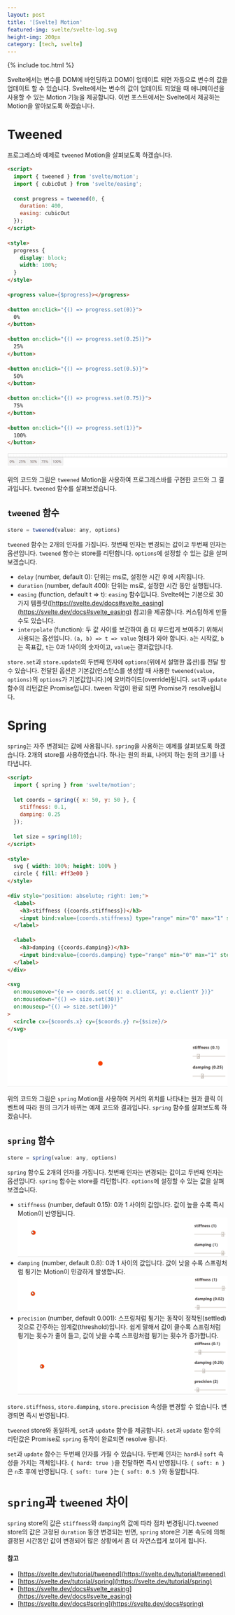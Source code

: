```yaml
---
layout: post
title: '[Svelte] Motion'
featured-img: svelte/svelte-log.svg
height-img: 200px
category: [tech, svelte]
---
```

{% include toc.html %}

Svelte에서는 변수를 DOM에 바인딩하고 DOM이 업데이트 되면 자동으로 변수의 값을 업데이트 할 수 있습니다. Svelte에서는 변수의 값이 업데이트 되었을 때 애니메이션을 사용할 수 있는 Motion 기능을 제공합니다. 이번 포스트에서는 Svelte에서 제공하는 Motion을 알아보도록 하겠습니다.

# Tweened
프로그레스바 예제로 `tweened` Motion을 살펴보도록 하겠습니다.

```html
<script>
  import { tweened } from 'svelte/motion';
  import { cubicOut } from 'svelte/easing';

  const progress = tweened(0, {
    duration: 400,
    easing: cubicOut
  });
</script>

<style>
  progress {
    display: block;
    width: 100%;
  }
</style>

<progress value={$progress}></progress>

<button on:click="{() => progress.set(0)}">
  0%
</button>

<button on:click="{() => progress.set(0.25)}">
  25%
</button>

<button on:click="{() => progress.set(0.5)}">
  50%
</button>

<button on:click="{() => progress.set(0.75)}">
  75%
</button>

<button on:click="{() => progress.set(1)}">
  100%
</button>
```

![프로그레스바](/assets/img/posts/svelte/progressbar.gif)

위의 코드와 그림은 `tweened` Motion을 사용하여 프로그레스바를 구현한 코드와 그 결과입니다. `tweened` 함수를 살펴보겠습니다.

## `tweened` 함수
```js
store = tweened(value: any, options)
```

`tweened` 함수는 2개의 인자를 가집니다. 첫번째 인자는 변경되는 값이고 두번째 인자는 옵션입니다. `tweened` 함수는 store를 리턴합니다. `options`에 설정할 수 있는 값을 살펴보겠습니다.

- `delay` (number, default 0): 단위는 ms로, 설정한 시간 후에 시작됩니다.
- `duration` (number, default 400): 단위는 ms로, 설정한 시간 동안 실행됩니다.
- `easing` (function, default t => t): `easing` 함수입니다. Svelte에는 기본으로 30가지 템플릿([https://svelte.dev/docs#svelte_easing](https://svelte.dev/docs#svelte_easing) 참고)을 제공합니다. 커스텀하게 만들 수도 있습니다.
- `interpolate` (function): 두 값 사이를 보간하여 좀 더 부드럽게 보여주기 위해서 사용되는 옵션입니다. `(a, b) => t => value` 형태가 와야 합니다. `a`는 시작값, `b`는 목표값, `t`는 0과 1사이의 숫자이고, `value`는 결과값입니다.

`store.set`과 `store.update`의 두번째 인자에 `options`(위에서 설명한 옵션)를 전달 할 수 있습니다. 전달된 옵션은 기본값(인스턴스를 생성할 때 사용한 `tweened(value, options)`의 `options`가 기본값입니다.)에 오버라이드(override)됩니다. `set`과 `update` 함수의 리턴값은 Promise입니다. tween 작업이 완료 되면 Promise가 resolve됩니다.

# Spring
`spring`는 자주 변경되는 값에 사용됩니다. `spring`을 사용하는 예제를 살펴보도록 하겠습니다. 2개의 store를 사용하였습니다. 하나는 원의 좌표, 나머지 하는 원의 크기를 나타냅니다.

```html
<script>
  import { spring } from 'svelte/motion';

  let coords = spring({ x: 50, y: 50 }, {
    stiffness: 0.1,
    damping: 0.25
  });

  let size = spring(10);
</script>

<style>
  svg { width: 100%; height: 100% }
  circle { fill: #ff3e00 }
</style>

<div style="position: absolute; right: 1em;">
  <label>
    <h3>stiffness ({coords.stiffness})</h3>
    <input bind:value={coords.stiffness} type="range" min="0" max="1" step="0.01">
  </label>

  <label>
    <h3>damping ({coords.damping})</h3>
    <input bind:value={coords.damping} type="range" min="0" max="1" step="0.01">
  </label>
</div>

<svg
  on:mousemove="{e => coords.set({ x: e.clientX, y: e.clientY })}"
  on:mousedown="{() => size.set(30)}"
  on:mouseup="{() => size.set(10)}"
>
  <circle cx={$coords.x} cy={$coords.y} r={$size}/>
</svg>
```

![커서 이동](/assets/img/posts/svelte/cursor.gif)

위의 코드와 그림은 `spring` Motion을 사용하여 커서의 위치를 나타내는 원과 클릭 이벤트에 따라 원의 크기가 바뀌는 예제 코드와 결과입니다. `spring` 함수를 살펴보도록 하겠습니다.

## `spring` 함수
```js
store = spring(value: any, options)
```

`spring` 함수도 2개의 인자를 가집니다. 첫번째 인자는 변경되는 값이고 두번째 인자는 옵션입니다. `spring` 함수는 store를 리턴합니다. `options`에 설정할 수 있는 값을 살펴보겠습니다.

- `stiffness` (number, default 0.15): 0과 1 사이의 값입니다. 값이 높을 수록 즉시 Motion이 반영됩니다.
![커서 이동](/assets/img/posts/svelte/cursor_stiffness.gif)
- `damping` (number, default 0.8): 0과 1 사이의 값입니다. 값이 낮을 수록 스프링처럼 튕기는 Motion이 민감하게 발생합니다.
![커서 이동](/assets/img/posts/svelte/cursor_damping.gif)
- `precision` (number, default 0.001): 스프링처럼 튕기는 동작이 정착된(settled) 것으로 간주하는 임계값(threshold)입니다. 쉽게 말해서 값이 클수록 스프링처럼 튕기는 횟수가 줄어 들고, 값이 낮을 수록 스프링처럼 튕기는 횟수가 증가합니다.
![커서 이동](/assets/img/posts/svelte/cursor_precision.gif)

`store.stiffness`, `store.damping`, `store.precision` 속성을 변경할 수 있습니다. 변경되면 즉시 반영됩니다.

`tweened` store와 동일하게, `set`과 `update` 함수를 제공합니다. `set`과 `update` 함수의 리턴값은 Promise로 `spring` 동작이 완료되면 resolve 됩니다.

`set`과 `update` 함수는 두번째 인자를 가질 수 있습니다. 두번째 인자는 `hard`나 `soft` 속성을 가지는 객체입니다. `{ hard: true }`을 전달하면 즉시 반영됩니다. `{ soft: n }`은 `n`초 후에 반영됩니다. `{ soft: ture }`는 `{ soft: 0.5 }`와 동일합니다.

# `spring`과 `tweened` 차이
`spring` store의 값은 `stiffness`와 `damping`의 값에 따라 점차 변경됩니다.`tweened` store의 값은 고정된 `duration` 동안 변경되는 반면, `spring` store은 기본 속도에 의해 결정된 시간동안 값이 변경되어 많은 상황에서 좀 더 자연스럽게 보이게 됩니다.

#### 참고
- [https://svelte.dev/tutorial/tweened](https://svelte.dev/tutorial/tweened)
- [https://svelte.dev/tutorial/spring](https://svelte.dev/tutorial/spring)
- [https://svelte.dev/docs#svelte_easing](https://svelte.dev/docs#svelte_easing)
- [https://svelte.dev/docs#spring](https://svelte.dev/docs#spring)